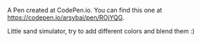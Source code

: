 A Pen created at CodePen.io. You can find this one at https://codepen.io/arsybai/pen/ROjYQG.

 Little sand simulator, try to add different colors and blend them :) 
